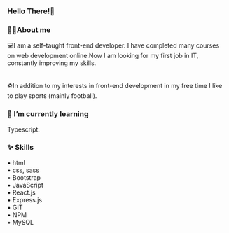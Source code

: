 ### Hello There!👋

<!--
**Marni1/Marni1** is a ✨ _special_ ✨ repository because its `README.md` (this file) appears on your GitHub profile.

Here are some ideas to get you started:

- 🔭 I’m currently working on ...
- 🌱 I’m currently learning ...
- 👯 I’m looking to collaborate on ...
- 🤔 I’m looking for help with ...
- 💬 Ask me about ...
- 📫 How to reach me: ...
- 😄 Pronouns: ...
- ⚡ Fun fact: ...
-->
### 🏋️‍♂️About me 
💻I am a self-taught front-end developer.  I have completed many courses on web development online.Now I am looking for my first job in IT, constantly improving my skills.<br><br><br>
⚽In addition to my interests in front-end development in my free time I like to play sports (mainly football).
### 🌱 I’m currently learning
Typescript.

### ✨ Skills <br>
• html <br>
• css, sass<br>
• Bootstrap<br>
• JavaScript<br>
• React.js<br>
• Express.js<br>
• GIT<br>
• NPM<br>
• MySQL<br><br>







